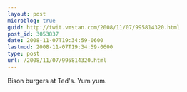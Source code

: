 ```yaml
---
layout: post
microblog: true
guid: http://twit.vmstan.com/2008/11/07/995814320.html
post_id: 3053837
date: 2008-11-07T19:34:59-0600
lastmod: 2008-11-07T19:34:59-0600
type: post
url: /2008/11/07/995814320.html
---
```

Bison burgers at Ted's. Yum yum.
